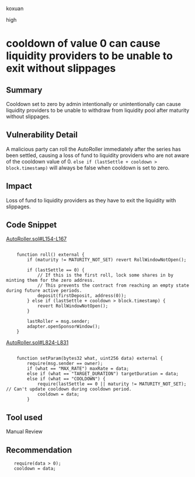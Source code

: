 koxuan

high

# cooldown of value 0 can cause liquidity providers to be unable to exit without slippages

## Summary
Cooldown set to zero by admin intentionally or unintentionally can cause liquidity providers to be unable to withdraw from liquidity pool after maturity without slippages. 

## Vulnerability Detail
A malicious party can roll the AutoRoller immediately after the series has been settled, causing a loss of fund to liquidity providers who are not aware of the cooldown value of 0.
`else if (lastSettle + cooldown > block.timestamp)` will always be false when cooldown is set to zero.

## Impact
Loss of fund to liquidity providers as they have to exit the liquidity with slippages.
## Code Snippet
[AutoRoller.sol#L154-L167](https://github.com/sherlock-audit/2022-11-sense/blob/main/contracts/src/AutoRoller.sol#L154-L167)



```solidity

    function roll() external {
        if (maturity != MATURITY_NOT_SET) revert RollWindowNotOpen();

        if (lastSettle == 0) {
            // If this is the first roll, lock some shares in by minting them for the zero address.
            // This prevents the contract from reaching an empty state during future active periods.
            deposit(firstDeposit, address(0));
        } else if (lastSettle + cooldown > block.timestamp) {
            revert RollWindowNotOpen();
        }

        lastRoller = msg.sender;
        adapter.openSponsorWindow();
    }

```

[AutoRoller.sol#L824-L831](https://github.com/sherlock-audit/2022-11-sense/blob/main/contracts/src/AutoRoller.sol#L824-L831)

```solidity

    function setParam(bytes32 what, uint256 data) external {
        require(msg.sender == owner);
        if (what == "MAX_RATE") maxRate = data;
        else if (what == "TARGET_DURATION") targetDuration = data;
        else if (what == "COOLDOWN") {
            require(lastSettle == 0 || maturity != MATURITY_NOT_SET); // Can't update cooldown during cooldown period.
            cooldown = data;
        }

```

## Tool used
Manual Review

## Recommendation
```solidity
   require(data > 0);
   cooldown = data;
```
